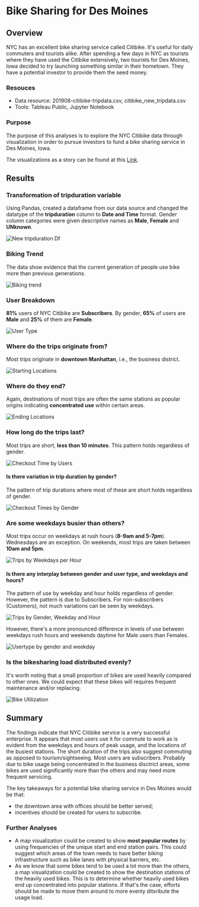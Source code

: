 
# Bike Sharing for Des Moines

## Overview

NYC has an excellent bike sharing service called Citibike. It's useful for daily commuters and tourists alike. After spending a few days in NYC as tourists where they have used the Citibike extensively, two tourists for Des Moines, Iowa decided to try launching something similar in their hometown. They have a potential investor to provide them the seed money.


### Resouces

- Data resource: 201908-citibike-tripdata.csv, citibike_new_tripdata.csv
- Tools: Tableau Public, Jupyter Notebook

### Purpose

The purpose of this analyses is to explore the NYC Citibike data through visualization in order to pursue investors to fund a bike sharing service in Des Moines, Iowa.

The visualizations as a story can be found at this [Link](https://public.tableau.com/app/profile/nusrat.jahan7803/viz/NYCCitibikeViz/NYCCitibikeViz).

## Results

### Transformation of tripduration variable

Using Pandas, created a dataframe from our data source and changed the datatype of the **tripduration** column to **Date and Time** format. Gender column categories were given descriptive names as **Male**, **Female** and **UNknown**.

![New tripduration Df](https://github.com/Nusratnimme/citibike-sharing/blob/main/Images/New_Tripduration.png)

### Biking Trend

The data show evidence that the current generation of people use bike more than previous generations.

![Biking trend](https://github.com/Nusratnimme/citibike-sharing/blob/main/Images/Bike%20trend.png)


### User Breakdown

**81%** users of NYC Citibike are **Subscribers**. By gender, **65%** of users are **Male** and **25%** of them are **Female**.

![User Type](https://github.com/Nusratnimme/citibike-sharing/blob/main/Images/User%20type.png)

### Where do the trips originate from?
Most trips originate in **downtown Manhattan**, i.e., the business district. 

![Starting Locations](https://github.com/Nusratnimme/citibike-sharing/blob/main/Images/Starting%20Locations.png)

### Where do they end?
Again, destinations of most trips are often the same stations as popular origins indicating **concentrated use** within certain areas.

![Ending Locations](https://github.com/Nusratnimme/citibike-sharing/blob/main/Images/Ending%20Locations.png)

### How long do the trips last?
Most trips are short, **less than 10 minutes**. This pattern holds regardless of gender.

![Checkout Time by Users](https://github.com/Nusratnimme/citibike-sharing/blob/main/Images/Checkout%20time%20for%20users.png)

#### Is there variation in trip duration by gender?
The pattern of trip durations where most of these are short holds regardless of gender.

![Checkout Times by Gender](https://github.com/Nusratnimme/citibike-sharing/blob/main/Images/Checkout%20times%20by%20gender.png)

### Are some weekdays busier than others?
Most trips occur on weekdays at rush hours (**8-9am and 5-7pm**). Wednesdays are an exception. On weekends, most trips are taken between **10am and 5pm**.

![Trips by Weekdays per Hour](https://github.com/Nusratnimme/citibike-sharing/blob/main/Images/Trips%20by%20Weekday%20per%20hour.png)

#### Is there any interplay between gender and user type, and weekdays and hours?
The pattern of use by weekday and hour holds regardless of gender. However, the pattern is due to Subscribers. For non-subscribers (Customers), not much variations can be seen by weekdays.

![Trips by Gender, Weekday and Hour](https://github.com/Nusratnimme/citibike-sharing/blob/main/Images/Trips%20by%20Gender%2C%20Weekday%20and%20Hour.png)

However, there's a more pronounced difference in levels of use between weekdays rush hours and weekends daytime for Male users than Females.

![Usertype by gender and weekday](https://github.com/Nusratnimme/citibike-sharing/blob/main/Images/Usertype%20by%20gender%20and%20weekday.png)

### Is the bikesharing load distributed evenly?
It's worth noting that a small proportion of bikes are used heavily compared to other ones. We could expect that these bikes will requires frequent maintenance and/or replacing.

![Bike Utilization](https://github.com/Nusratnimme/citibike-sharing/blob/main/Images/Bike%20Utilization.png)

## Summary

The findings indicate that NYC Citibike service is a very successful enterprise. It appears that most users use it for commute to work as is evident from the weekdays and hours of peak usage, and the locations of the busiest stations. The short duration of the trips also suggest commuting as opposed to tourism/sightseeing. Most users are subscribers. Probably due to bike usage being concentrated in the business disctrict areas, some bikes are used significantly more than the others and may need more frequent servicing.

The key takeaways for a potential bike sharing service in Des Moines would be that:
- the downtown area with offices should be better served;
- incentives should be created for users to subscribe.

### Further Analyses

- A map visualization could be created to show **most popular routes** by using frequencies of the unique start and end station pairs. This could suggest which areas of the town needs to have better biking infrastructure such as bike lanes with physical barriers, etc.
- As we know that some bikes tend to be used a lot more than the others, a map visualization could be created to show the destination stations of the heavily used bikes. This is to determine whether heavily used bikes end up concentrated into popular stations. If that's the case, efforts should be made to move them around to more evenly ditsribute the usage load.    
